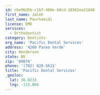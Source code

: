 ```yaml
---
id: cbe96d5b-c1b7-460e-b0cd-10362ee21846
first_name: Jaleh
last_name: Pourhamidi
license: DMD
services:
  - Orthodontist
category: Dentists
org_name: 'Pacific Dental Services'
address: '4260 Paseo Verde'
city: Henderson
state: NV
zip: '89074'
phone: '(702) 820-5615'
title: 'Pacific Dental Services'
_geoloc:
  lat: 36.0233
  lng: -115.066
---
```

